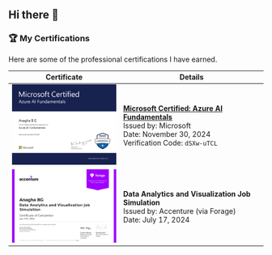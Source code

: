## Hi there 👋

<!--
**Anagha107/Anagha107** is a ✨ _special_ ✨ repository because its `README.md` (this file) appears on your GitHub profile.

Here are some ideas to get you started:

- 🔭 I’m currently working on ...
- 🌱 I’m currently learning ...
- 👯 I’m looking to collaborate on ...
- 🤔 I’m looking for help with ...
- 💬 Ask me about ...
- 📫 How to reach me: ...
- 😄 Pronouns: ...
- ⚡ Fun fact: ...
-->
### 🏆 My Certifications

Here are some of the professional certifications I have earned.

| Certificate | Details |
|:---:|---|
| <a href="http://verify.certiport.com:dSXw-uTCL"><img src="AzureAIFundamentals.pdf" alt="Azure AI Fundamentals Certificate" width="250"/></a> | **[Microsoft Certified: Azure AI Fundamentals](http://verify.certiport.com:dSXw-uTCL)**<br>Issued by: Microsoft<br>Date: November 30, 2024<br>Verification Code: `dSXw-uTCL` |
| <img src="accenture.pdf" alt="Data Analytics and Visualization Certificate" width="250"/> | **Data Analytics and Visualization Job Simulation**<br>Issued by: Accenture (via Forage)<br>Date: July 17, 2024 |
